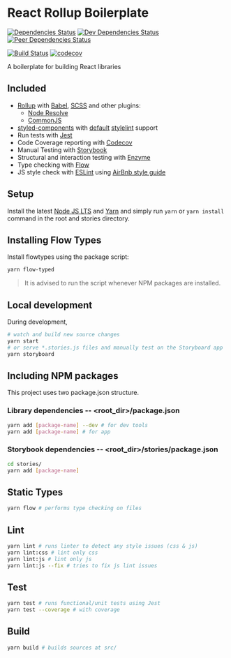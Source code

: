 # React Rollup Boilerplate

[![Dependencies Status](https://david-dm.org/psychobolt/react-rollup-boilerplate.svg)](https://david-dm.org/psychobolt/react-rollup-boilerplate)
[![Dev Dependencies Status](https://david-dm.org/psychobolt/react-rollup-boilerplate/dev-status.svg)](https://david-dm.org/psychobolt/react-rollup-boilerplate?type=dev)
[![Peer Dependencies Status](https://david-dm.org/psychobolt/react-rollup-boilerplate/peer-status.svg)](https://david-dm.org/psychobolt/react-rollup-boilerplate?type=peer)

[![Build Status](https://travis-ci.org/psychobolt/react-rollup-boilerplate.svg?branch=master)](https://travis-ci.org/psychobolt/react-rollup-boilerplate)
[![codecov](https://codecov.io/gh/psychobolt/react-rollup-boilerplate/branch/master/graph/badge.svg)](https://codecov.io/gh/psychobolt/react-rollup-boilerplate)

A boilerplate for building React libraries

## Included

- [Rollup](https://rollupjs.org/) with [Babel](https://www.npmjs.com/package/rollup-plugin-babel), [SCSS](https://www.npmjs.com/package/rollup-plugin-scss) and other plugins:
    - [Node Resolve](https://www.npmjs.com/package/rollup-plugin-node-resolve)
    - [CommonJS](https://www.npmjs.com/package/rollup-plugin-commonjs)
- [styled-components](https://www.styled-components.com/) with [default](https://www.styled-components.com/docs/tooling#stylelint) [stylelint](https://stylelint.io/) support
- Run tests with [Jest](https://facebook.github.io/jest/)
- Code Coverage reporting with [Codecov](https://codecov.io/)
- Manual Testing with [Storybook](https://storybook.js.org/)
- Structural and interaction testing with [Enzyme](https://github.com/airbnb/enzyme)
- Type checking with [Flow](https://flow.org)
- JS style check with [ESLint](http://eslint.org/) using [AirBnb style guide](https://github.com/airbnb/javascript)

## Setup

Install the latest [Node JS LTS](https://nodejs.org/) and [Yarn](https://yarnpkg.com) and simply run ```yarn``` or ```yarn install``` command in the root and stories directory.

## Installing Flow Types

Install flowtypes using the package script:
```sh
yarn flow-typed
```

> It is advised to run the script whenever NPM packages are installed.

## Local development

During development,
```sh
# watch and build new source changes
yarn start
# or serve *.stories.js files and manually test on the Storyboard app
yarn storyboard
```

## Including NPM packages

This project uses two package.json structure.

### Library dependencies -- <root_dir>/package.json

```sh
yarn add [package-name] --dev # for dev tools
yarn add [package-name] # for app
```

### Storybook dependencies -- <root_dir>/stories/package.json

```sh
cd stories/
yarn add [package-name]
```

## Static Types

```sh
yarn flow # performs type checking on files
```

## Lint

```sh
yarn lint # runs linter to detect any style issues (css & js)
yarn lint:css # lint only css
yarn lint:js # lint only js
yarn lint:js --fix # tries to fix js lint issues
```

## Test

```sh
yarn test # runs functional/unit tests using Jest
yarn test --coverage # with coverage
```

## Build

```sh
yarn build # builds sources at src/
```